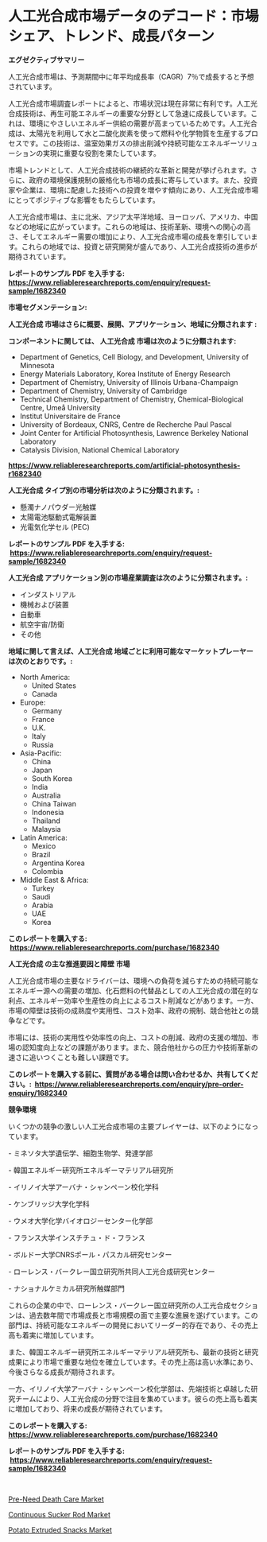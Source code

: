 <p><h1>人工光合成市場データのデコード：市場シェア、トレンド、成長パターン</h1></p><p><strong>エグゼクティブサマリー</strong></p>
<p><p>人工光合成市場は、予測期間中に年平均成長率（CAGR）7％で成長すると予想されています。</p><p>人工光合成市場調査レポートによると、市場状況は現在非常に有利です。人工光合成技術は、再生可能エネルギーの重要な分野として急速に成長しています。これは、環境にやさしいエネルギー供給の需要が高まっているためです。人工光合成は、太陽光を利用して水と二酸化炭素を使って燃料や化学物質を生産するプロセスです。この技術は、温室効果ガスの排出削減や持続可能なエネルギーソリューションの実現に重要な役割を果たしています。</p><p>市場トレンドとして、人工光合成技術の継続的な革新と開発が挙げられます。さらに、政府の環境保護規制の厳格化も市場の成長に寄与しています。また、投資家や企業は、環境に配慮した技術への投資を増やす傾向にあり、人工光合成市場にとってポジティブな影響をもたらしています。</p><p>人工光合成市場は、主に北米、アジア太平洋地域、ヨーロッパ、アメリカ、中国などの地域に広がっています。これらの地域は、技術革新、環境への関心の高さ、そしてエネルギー需要の増加により、人工光合成市場の成長を牽引しています。これらの地域では、投資と研究開発が盛んであり、人工光合成技術の進歩が期待されています。</p></p>
<p><strong>レポートのサンプル PDF を入手する: <a href="https://www.reliableresearchreports.com/enquiry/request-sample/1682340">https://www.reliableresearchreports.com/enquiry/request-sample/1682340</a></strong></p>
<p><strong>市場セグメンテーション:</strong></p>
<p><strong> 人工光合成 市場はさらに概要、展開、アプリケーション、地域に分類されます :</strong></p>
<p><strong>コンポーネントに関しては、 人工光合成 市場は次のように分類されます: &nbsp;</strong></p>
<p><ul><li>Department of Genetics, Cell Biology, and Development, University of Minnesota</li><li>Energy Materials Laboratory, Korea Institute of Energy Research</li><li>Department of Chemistry, University of Illinois Urbana-Champaign</li><li>Department of Chemistry, University of Cambridge</li><li>Technical Chemistry, Department of Chemistry, Chemical-Biological Centre, Umeå University</li><li>Institut Universitaire de France</li><li>University of Bordeaux, CNRS, Centre de Recherche Paul Pascal</li><li>Joint Center for Artificial Photosynthesis, Lawrence Berkeley National Laboratory</li><li>Catalysis Division, National Chemical Laboratory</li></ul></p>
<p><strong><a href="https://www.reliableresearchreports.com/artificial-photosynthesis-r1682340">https://www.reliableresearchreports.com/artificial-photosynthesis-r1682340</a></strong></p>
<p><strong> 人工光合成 タイプ別の市場分析は次のように分類されます。:</strong></p>
<p><ul><li>懸濁ナノパウダー光触媒</li><li>太陽電池駆動式電解装置</li><li>光電気化学セル (PEC)</li></ul></p>
<p><strong>レポートのサンプル PDF を入手する: &nbsp;<a href="https://www.reliableresearchreports.com/enquiry/request-sample/1682340">https://www.reliableresearchreports.com/enquiry/request-sample/1682340</a></strong></p>
<p><strong> 人工光合成 アプリケーション別の市場産業調査は次のように分類されます。:</strong></p>
<p><ul><li>インダストリアル</li><li>機械および装置</li><li>自動車</li><li>航空宇宙/防衛</li><li>その他</li></ul></p>
<p><strong>地域に関して言えば、人工光合成 地域ごとに利用可能なマーケットプレーヤーは次のとおりです。:</strong></p>
<p><ul>
    <li>
        North America:
        <ul>
            <li>United States</li>
            <li>Canada</li>
        </ul>
    </li>
    <li>
        Europe:
        <ul>
            <li>Germany</li>
            <li>France</li>
            <li>U.K.</li>
            <li>Italy</li>
            <li>Russia</li>
        </ul>
    </li>
    <li>
        Asia-Pacific:
        <ul>
            <li>China</li>
            <li>Japan</li>
            <li>South Korea</li>
            <li>India</li>
            <li>Australia</li>
            <li>China Taiwan</li>
            <li>Indonesia</li>
            <li>Thailand</li>
            <li>Malaysia</li>
        </ul>
    </li>
    <li>
        Latin America:
        <ul>
            <li>Mexico</li>
            <li>Brazil</li>
            <li>Argentina Korea</li>
            <li>Colombia</li>
        </ul>
    </li>
    <li>
        Middle East & Africa:
        <ul>
            <li>Turkey</li>
            <li>Saudi</li>
            <li>Arabia</li>
            <li>UAE</li>
            <li>Korea</li>
        </ul>
    </li>
    </ul></p>
<p><strong>このレポートを購入する: &nbsp;<a href="https://www.reliableresearchreports.com/purchase/1682340">https://www.reliableresearchreports.com/purchase/1682340</a></strong></p>
<p><strong>人工光合成 の主な推進要因と障壁 市場</strong></p>
<p><p>人工光合成市場の主要なドライバーは、環境への負荷を減らすための持続可能なエネルギー源への需要の増加、化石燃料の代替品としての人工光合成の潜在的な利点、エネルギー効率や生産性の向上によるコスト削減などがあります。一方、市場の障壁は技術の成熟度や実用性、コスト効率、政府の規制、競合他社との競争などです。</p><p>市場には、技術の実用性や効率性の向上、コストの削減、政府の支援の増加、市場の認知度向上などの課題があります。また、競合他社からの圧力や技術革新の速さに追いつくことも難しい課題です。</p></p>
<p><strong>このレポートを購入する前に、質問がある場合は問い合わせるか、共有してください。:&nbsp; <a href="https://www.reliableresearchreports.com/enquiry/pre-order-enquiry/1682340">https://www.reliableresearchreports.com/enquiry/pre-order-enquiry/1682340</a></strong></p>
<p><strong>競争環境</strong></p>
<p><p>いくつかの競争の激しい人工光合成市場の主要プレイヤーは、以下のようになっています。</p><p>- ミネソタ大学遺伝学、細胞生物学、発達学部</p><p>- 韓国エネルギー研究所エネルギーマテリアル研究所</p><p>- イリノイ大学アーバナ・シャンペーン校化学科</p><p>- ケンブリッジ大学化学科</p><p>- ウメオ大学化学バイオロジーセンター化学部</p><p>- フランス大学インスチチュ・ド・フランス</p><p>- ボルドー大学CNRSポール・パスカル研究センター</p><p>- ローレンス・バークレー国立研究所共同人工光合成研究センター</p><p>- ナショナルケミカル研究所触媒部門</p><p>これらの企業の中で、ローレンス・バークレー国立研究所の人工光合成セクションは、過去数年間で市場成長と市場規模の面で主要な進展を遂げています。この部門は、持続可能なエネルギーの開発においてリーダー的存在であり、その売上高も着実に増加しています。</p><p>また、韓国エネルギー研究所エネルギーマテリアル研究所も、最新の技術と研究成果により市場で重要な地位を確立しています。その売上高は高い水準にあり、今後さらなる成長が期待されます。</p><p>一方、イリノイ大学アーバナ・シャンペーン校化学部は、先端技術と卓越した研究チームにより、人工光合成の分野で注目を集めています。彼らの売上高も着実に増加しており、将来の成長が期待されています。</p></p>
<p><strong>このレポートを購入する: &nbsp; <a href="https://www.reliableresearchreports.com/purchase/1682340">https://www.reliableresearchreports.com/purchase/1682340</a></strong></p>
<p><strong>レポートのサンプル PDF を入手する: &nbsp;<a href="https://www.reliableresearchreports.com/enquiry/request-sample/1682340">https://www.reliableresearchreports.com/enquiry/request-sample/1682340</a></strong><strong></strong></p>
<p>&nbsp;</p>
<p><p><a href="https://www.linkedin.com/pulse/global-pre-need-death-care-market-types-applications-major-w8yce?trackingId=dcMYA7oVlHLtX%2BT0BYtQtg%3D%3D">Pre-Need Death Care Market</a></p><p><a href="https://valiant-lunge-8fe.notion.site/Decoding-the-Continuous-Sucker-Rod-Market-A-Deep-Dive-into-the-Latest-Market-Trends-Market-Segment-a727f1753d2a47db867a8cf68f3eaeb9">Continuous Sucker Rod Market</a></p><p><a href="https://www.linkedin.com/pulse/potato-extruded-snacks-market-size-examines-its-scope-primary-vnere?trackingId=CPyqqmwZLWA4CfqyPgEYTw%3D%3D">Potato Extruded Snacks Market</a></p></p>